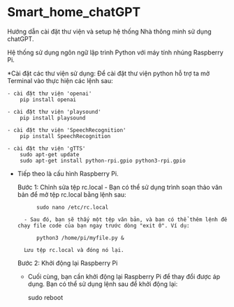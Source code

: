 # Smart_home_chatGPT
Hướng dẫn cài đặt thư viện và setup hệ thống Nhà thông minh sử dụng chatGPT.

Hệ thống sử dụng ngôn ngữ lập trình Python với máy tính nhúng Raspberry Pi.

*Cài đặt các thư viện sử dụng: Để cài đặt thư viện python hỗ trợ ta mở Terminal vào thực hiện các lệnh sau:

    - cài đặt thư viện 'openai'
        pip install openai

    - cài đặt thư viện 'playsound'
        pip install playsound

    - cài đặt thư viện 'SpeechRecognition'
        pip install SpeechRecognition

    - cài đặt thư viện 'gTTS'
        sudo apt-get update
        sudo apt-get install python-rpi.gpio python3-rpi.gpio

* Tiếp theo là cấu hình Raspberry Pi.

    Bước 1: Chỉnh sửa tệp rc.local
        - Bạn có thể sử dụng trình soạn thảo văn bản để mở tệp rc.local bằng lệnh sau:

            sudo nano /etc/rc.local

        - Sau đó, bạn sẽ thấy một tệp văn bản, và bạn có thể thêm lệnh để chạy file code của bạn ngay trước dòng "exit 0". Ví dụ:

            python3 /home/pi/myfile.py &

        Lưu tệp rc.local và đóng nó lại.
    Bước 2: Khởi động lại Raspberry Pi

    - Cuối cùng, bạn cần khởi động lại Raspberry Pi để thay đổi được áp dụng. Bạn có thể sử dụng lệnh sau để khởi động lại:

        sudo reboot
